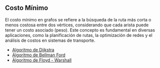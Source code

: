## **Costo Mínimo**

El costo mínimo en grafos se refiere a la búsqueda de la ruta más corta o menos costosa entre dos vértices, considerando que cada arista puede tener un costo asociado (peso). Este concepto es fundamental en diversas aplicaciones, como la planificación de rutas, la optimización de redes y el análisis de costos en sistemas de transporte.

- [Algoritmo de Dijkstra](https://github.com/cesarfrancoe/DataStructures/blob/main/Graphs/Dijkstra_algorithm.md)
- [Algoritmo de Bellman Ford](https://github.com/cesarfrancoe/DataStructures/blob/main/Graphs/Bellman_Ford_algorithm.md)
- [Algoritmo de Floyd - Warshall](https://github.com/cesarfrancoe/DataStructures/blob/main/Graphs/Floyd_Warshall_algorithm.md)
